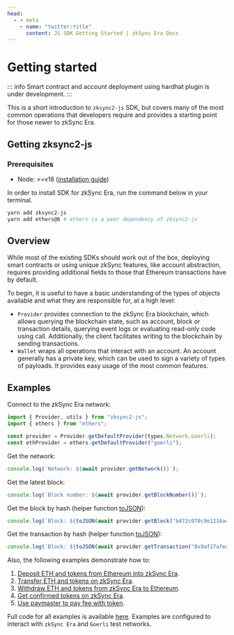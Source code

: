 ```yaml
---
head:
  - - meta
    - name: "twitter:title"
      content: JS SDK Getting Started | zkSync Era Docs
---
```


# Getting started

::: info
Smart contract and account deployment using hardhat plugin is under development.
:::

This is a short introduction to `zksync2-js` SDK, but covers many of the most common operations that developers require and provides a
starting point for those newer to zkSync Era.

## Getting zksync2-js

### Prerequisites

- Node: >=v18 ([installation guide](https://nodejs.org/en/download/package-manager))

In order to install SDK for zkSync Era, run the command below in your terminal.

```bash
yarn add zksync2-js
yarn add ethers@6 # ethers is a peer dependency of zksync2-js
```

## Overview

While most of the existing SDKs should work out of the box, deploying smart contracts or using unique zkSync features, like account abstraction, requires providing additional
fields to those that Ethereum transactions have by default.

To begin, it is useful to have a basic understanding of the types of objects available and what they are responsible for, at a high level:

- `Provider` provides connection to the zkSync Era blockchain, which allows querying the blockchain state, such as account, block or transaction details,
  querying event logs or evaluating read-only code using call. Additionally, the client facilitates writing to the blockchain by sending
  transactions.
- `Wallet` wraps all operations that interact with an account. An account generally has a private key, which can be used to sign a variety of
  types of payloads. It provides easy usage of the most common features.

## Examples

Connect to the zkSync Era network:

```ts
import { Provider, utils } from "zksync2-js";
import { ethers } from "ethers";

const provider = Provider.getDefaultProvider(types.Network.Goerli);
const ethProvider = ethers.getDefaultProvider("goerli");
```

Get the network:

```ts
console.log(`Network: ${await provider.getNetwork()}`);
```

Get the latest block:

```ts
console.log(`Block number: ${await provider.getBlockNumber()}`);
```

Get the block by hash (helper function [toJSON](./providers.md#tojson)):

```ts
console.log(`Block: ${toJSON(await provider.getBlock("b472c070c9e121ba42702f6c322b7b266e287a4d8b5fa426ed265b105430c397", true))}`);
```

Get the transaction by hash (helper function [toJSON](./providers.md#tojson)):

```ts
console.log(`Block: ${toJSON(await provider.getTransaction("0x9af27afed9a4dd018c0625ea1368afb8ba08e4cfb69b3e76dfb8521c8a87ecfc"))}`);
```

Also, the following examples demonstrate how to:

1. [Deposit ETH and tokens from Ethereum into zkSync Era](examples/deposit.md).
2. [Transfer ETH and tokens on zkSync Era](examples/transfer.md).
3. [Withdraw ETH and tokens from zkSync Era to Ethereum](examples/withdraw.md).
4. [Get confirmed tokens on zkSync Era](examples/get-confirmed-tokens.md).
5. [Use paymaster to pay fee with token](examples/custom-paymaster/use-paymaster.md).

Full code for all examples is available [here](https://github.com/zksync-sdk/zksync2-examples/tree/main/js). Examples are configured to
interact with `zkSync Era` and `Goerli` test networks.
